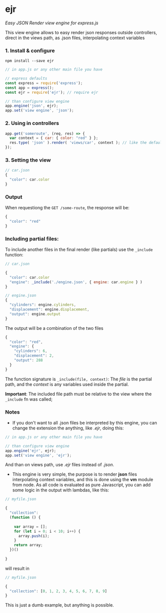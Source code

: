 # ejr
*Easy JSON Render view engine for express.js*

This view engine allows to easy render json responses outside controllers, direct in the views path, as .json files, interpolating context variables

### 1. Install & configure

`npm install --save ejr`

```js
// in app.js or any other main file you have

// express defaults
const express = require('express');
const app = express();
const ejr = require('ejr'); // require ejr

// than configure view engine
app.engine('json', ejr);
app.set('view engine', 'json');
```

### 2. Using in controllers

```js
app.get('someroute', (req, res) => {
  var context = { car: { color: "red" } };
  res.type( 'json' ).render( 'views/car', context ); // like the default render method with express
});
```

### 3. Setting the view
```js
// car.json
{
  "color": car.color
}
```

### Output

When requestiong the  `GET /some-route`, the response will be:
```js
{
  "color": "red"
}
```

### Including partial files:

To include another files in the final render (like partials) use the `_include` function:
```js
// car.json

{
  "color": car.color
  "engine": _include('./engine.json', { engine: car.engine } )
}
```

```js
// engine.json
{
  "cylinders": engine.cylinders,
  "displacement": engine.displacement,
  "output": engine.output  
}
```

The output will be a combination of the two files
```js
{
  "color": "red",
  "engine": {
    "cylinders": 6,
    "displacement": 2,
    "output": 288
  }
}
```
The function signature is `_include(file, context)`: The *file* is the partial path, and the *context* is any variables used inside the partial.

**Important**: The included file path must be relative to the view where the `_include` fn was called;

### Notes


- If you don't want to all .json files be interpreted by this engine, you can change the extension the anything, like *.ejr*, doing this:

```js
// in app.js or any other main file you have

// than configure view engine
app.engine('ejr', ejr);
app.set('view engine', 'ejr');
```

And than on views path, use *.ejr* files instead of *.json*.

- This engine is very simple, the purpose is to render **json** files interpolating context variables, and this is done using the **vm** module from node.
As all code is evaluated as pure Javascript, you can add some logic in the output with lambdas, like this:

```js
// myfile.json

{
  "collection":
  (function () {
    
    var array = [];
    for (let i = 0; i < 10; i++) {
      array.push(i);
    }
    return array;
  })()
  
}
```

will result in

```js
// myfile.json

{
  "collection": [0, 1, 2, 3, 4, 5, 6, 7, 8, 9]
}
```

This is just a dumb example, but anything is possible.
